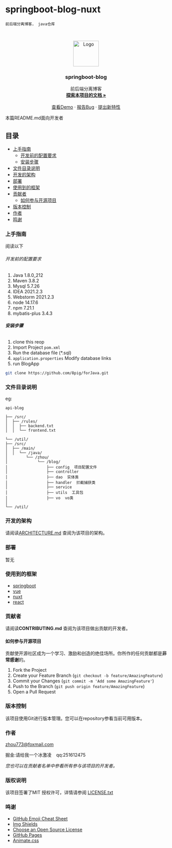 

# springboot-blog-nuxt

`前后端分离博客， java仓库`

<!-- PROJECT SHIELDS -->


<!-- PROJECT LOGO -->
<br />

<p align="center">
  <a href="https://github.com/8pig">
    <img src="images/logo.png" alt="Logo" width="80" height="80">
  </a>

<h3 align="center">springboot-blog</h3>
  <p align="center">
    前后端分离博客
    <br />
    <a href="https://github.com/8pig"><strong>探索本项目的文档 »</strong></a>
    <br />
    <br />
    <a href="https://github.com/8pig">查看Demo</a>
    ·
    <a href="https://github.com/8pig">报告Bug</a>
    ·
    <a href="https://github.com/8pig">提出新特性</a>
  </p>

</p>


本篇README.md面向开发者

## 目录

- [上手指南](#上手指南)
    - [开发前的配置要求](#开发前的配置要求)
    - [安装步骤](#安装步骤)
- [文件目录说明](#文件目录说明)
- [开发的架构](#开发的架构)
- [部署](#部署)
- [使用到的框架](#使用到的框架)
- [贡献者](#贡献者)
    - [如何参与开源项目](#如何参与开源项目)
- [版本控制](#版本控制)
- [作者](#作者)
- [鸣谢](#鸣谢)

### 上手指南

阅读以下



###### 开发前的配置要求

1. Java 1.8.0_212
2. Maven 3.8.2
3. Mysql 5.7.26
4. IDEA 2021.2.3
5. Webstorm 2021.2.3
6. node 14.17.6
7. npm 7.21.1
8. mybatis-plus 3.4.3

###### **安装步骤**

1. clone this reop
2. Import Project `pom.xml`
3. Run the database file (*.sql)
4. `application.properties` Modify database links
5. run BlogApp

```sh
git clone https://github.com/8pig/forJava.git
```

### 文件目录说明
eg:

```
api-blog 

├── /src/
│  ├── /rules/
│  │  ├── backend.txt
│  │  └── frontend.txt

└── /util/
├── /src/
│  ├── /main/
│  │  └── /java/
│        └── /zhou/
│             └── /blog/
│                 ├── config  项目配置文件
│                 ├── controller 
│                 ├── dao  实体类
│                 ├── handler  拦截捕获类
│                 ├── service  
│                 ├── utils  工具包
│                 ├── vo  vo类
│             
└── /util/
```





### 开发的架构

请阅读[ARCHITECTURE.md](https://github.com/8pig) 查阅为该项目的架构。

### 部署

暂无

### 使用到的框架

- [springboot](https://spring.io/projects/spring-boot)
- [vue](https://cn.vuejs.org/)
- [nuxt](https://www.nuxtjs.cn/)
- [react](https://react.docschina.org/)

### 贡献者

请阅读**CONTRIBUTING.md** 查阅为该项目做出贡献的开发者。

#### 如何参与开源项目

贡献使开源社区成为一个学习、激励和创造的绝佳场所。你所作的任何贡献都是**非常感谢**的。


1. Fork the Project
2. Create your Feature Branch (`git checkout -b feature/AmazingFeature`)
3. Commit your Changes (`git commit -m 'Add some AmazingFeature'`)
4. Push to the Branch (`git push origin feature/AmazingFeature`)
5. Open a Pull Request



### 版本控制

该项目使用Git进行版本管理。您可以在repository参看当前可用版本。

### 作者

zhou773@foxmail.com

掘金:请给我一个冰激凌  &ensp; qq:251612475

*您也可以在贡献者名单中参看所有参与该项目的开发者。*

### 版权说明

该项目签署了MIT 授权许可，详情请参阅 [LICENSE.txt](https://github.com/8pig)

### 鸣谢


- [GitHub Emoji Cheat Sheet](https://www.webpagefx.com/tools/emoji-cheat-sheet)
- [Img Shields](https://shields.io)
- [Choose an Open Source License](https://choosealicense.com)
- [GitHub Pages](https://pages.github.com)
- [Animate.css](https://daneden.github.io/animate.css)






